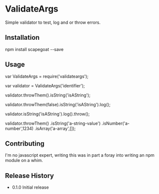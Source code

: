 ValidateArgs
============

Simple validator to test, log and or throw errors.

## Installation

  npm install scapegoat --save

## Usage
  var ValidateArgs = require('validateargs');
  
  var validator = ValidateArgs('identifier');
  
  validator.throwThem().isString('isAString');
  
  validator.throwThem(false).isString('isAString').log();
  
  validator.isString('isAString').log().throw();
  
  
  validator.throwThem()
    .isString('a-string-value')
    .isNumber('a-number',1234)
    .isArray('a-array',[]);
  


## Contributing

I'm no javascript expert, writing this was in part a foray into writing an npm module on a whim.



## Release History

* 0.1.0 Initial release
